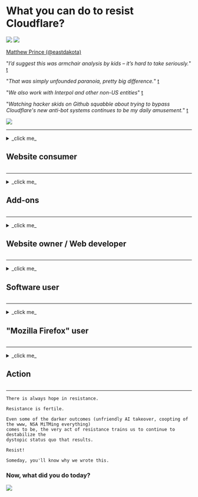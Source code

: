 # What you can do to resist Cloudflare?

![](https://codeberg.org/crimeflare/cloudflare-tor/media/branch/master/image/matthew_prince.jpg)
![](https://codeberg.org/crimeflare/cloudflare-tor/media/branch/master/image/blockedbymatthewprince.jpg)

[Matthew Prince (@eastdakota)](https://twitter.com/eastdakota)

"*I’d suggest this was armchair analysis by kids – it’s hard to take seriously.*" [t](https://www.theguardian.com/technology/2015/nov/19/cloudflare-accused-by-anonymous-helping-isis)

"*That was simply unfounded paranoia, pretty big difference.*"  [t](https://twitter.com/xxdesmus/status/992757936123359233)

"*We also work with Interpol and other non-US entities*" [t](https://twitter.com/eastdakota/status/1203028504184360960)

"*Watching hacker skids on Github squabble about trying to bypass Cloudflare's new anti-bot systems continues to be my daily amusement.*" [t](https://twitter.com/eastdakota/status/1273277839102656515)


![](https://codeberg.org/crimeflare/cloudflare-tor/media/branch/master/image/whoismp.jpg)

---


<details>
<summary>_click me_

## Website consumer
</summary>


- If the website you like is using Cloudflare, tell them not to use Cloudflare.
  - Whining on Twitter or Mastodon makes _no_ difference. Try to contact to the website owner _if_ you want to make yourself useful.

[Cloudflare said](https://github.com/Eloston/ungoogled-chromium/issues/783):
```
We recommend that you reach out to the administrators for the
specific services or sites that you run into issue with and share your experience.
```

If you don't [ask for it](PEOPLE.md), website owner *never* know this problem. Example below. [Successful example](https://counterpartytalk.org/t/turn-off-cloudflare-on-counterparty-co-plz/164/5). You have a problem? Raise your voice now.

```
You are just helping corporate censorship and mass surveillance.
https://trac.torproject.org/projects/tor/ticket/24351
```

```
Your web page is in the privacy-abusing private walled-garden of CloudFlare.
See https://codeberg.org/crimeflare/cloudflare-tor/
```

- Take some time to read website's privacy policy.
  - ...if the website is behind Cloudflare or website is using services connected to Cloudflare.

It must explain what the "_Cloudflare_" is, and ask for permission to share your(user) data with CF. Failure to do so will result in the breach of trust and the website in question should be avoided.

An _acceptable_ privacy policy example is [here](https://archive.is/bDlTz) (look at "Subprocessors" > "Entity Name")

```
I've read your privacy policy and I cannot find the word "Cloudflare".
I refuse to share data with you if you continue to feed my data to Cloudflare.
See https://git.openprivacy.ca/cypherpunks/stop_cloudflare
```

For example, [Liberland Jobs](https://archive.is/daKIr) [privacy policy](https://docsend.com/view/feiwyte) says:

![](https://codeberg.org/crimeflare/cloudflare-tor/media/branch/master/image/cfwontobey.jpg)

... is not going to happen.
Cloudflare have their own "privacy policy", and there's no way to hear customer's privacy policy needs.
Cloudflare [loves doxxing people](https://www.reddit.com/r/GamerGhazi/comments/2s64fe/be_wary_reporting_to_cloudflare/).

Here's a good example for website's signup form.
AFAIK, zero website do this. Will you trust them?

```
By clicking “Sign up for XYZ”, you agree to our terms of service and privacy statement.
You also agree to share your data with Cloudflare and also agrees to cloudflare's privacy statement.
If Cloudflare leak your information or won't let you to connect to our servers, it's not our fault. [*]

[ Sign up for XYZ ] [ I disagree ]
```
[*] [People's voice](PEOPLE.md)


- Try not to use their service. Remember you are being watched by Cloudflare.
  - I'm in your TLS, sniffin' your passworz

- Search for other website. There are many alternatives and opportunites on the internet!

- Convince your friends to use [Tor](https://www.torproject.org/download/tor/) on the daily basis.
  - Anonymity should be the standard of the open internet!
  - Do note that the Tor project [dislikes this cloudflare-tor project](HISTORY.md).

</details>

------

<details>
<summary>_click me_

## Add-ons
</summary>

- If your browser is Firefox, use one of these add-ons below.
  - If you want to add _other_ new add-on ask about it ​[here](issues) first.


| Name | Developer | Support | Can Block | Can Notify |
| -------- | -------- | -------- | -------- | -------- |
| [Bloku Cloudflaron MITM-Atakon](subfiles/about.bcma.md) | Searxes | [Link](https://searxes.eu.org/) | **Yes**     | **Yes**     |
| [Ĉu ligoj estas vundeblaj al MITM-atako?](subfiles/about.ismm.md) | Searxes | [Link](https://searxes.eu.org/) | No     | **Yes**     |
| [Block Cloudflare MITM Attack](https://trac.torproject.org/projects/tor/attachment/ticket/24351/block_cloudflare_mitm_attack-1.0.14.1-an%2Bfx.xpi) | nullius | [Link](https://github.com/nym-zone/block_cloudflare_mitm_fx) | **Yes**     | **Yes**     |
| [TPRB](https://sw.ffq3jiqzxucyclt43md7x7zsnuwy6gb33lb46lkkpcpji4lnlaezevyd.onion/) | Sw | [Link](https://sw.ffq3jiqzxucyclt43md7x7zsnuwy6gb33lb46lkkpcpji4lnlaezevyd.onion/) | **Yes**     | **Yes**     |
| [Detect Cloudflare](https://addons.mozilla.org/en-US/firefox/addon/detect-cloudflare/) | Frank Otto | [Link](https://github.com/traktofon/cf-detect) | No     | **Yes**     |
| [True Sight](https://addons.mozilla.org/en-US/firefox/addon/detect-cloudflare-plus/) | claustromaniac | [Link](https://github.com/claustromaniac/detect-cloudflare-plus) | No     | **Yes**     |
| [Which Cloudflare datacenter am I visiting?](https://addons.mozilla.org/en-US/firefox/addon/cf-pop/) | 依云 | [Link](https://github.com/lilydjwg/cf-pop) | No     | **Yes**     |


- "[Decentraleyes](https://addons.mozilla.org/en-US/firefox/addon/decentraleyes/)" can stop connection to "CDNJS (Cloudflare)".
  - It prevents a lot of requests from reaching networks, and serves local files to keep sites from breaking.
  - The developer replied: "​[very concerning indeed](https://github.com/Synzvato/decentraleyes/issues/236#issuecomment-352049501)", "​[widespread usage severely centralizes the web](https://github.com/Synzvato/decentraleyes/issues/251#issuecomment-366752049)"

</details>

------

<details>
<summary>_click me_

## Website owner / Web developer
</summary>


![](https://codeberg.org/crimeflare/cloudflare-tor/media/branch/master/image/word_cloudflarefree.jpg)

- Do not use Cloudflare solution, Period.
  - You can do better than that, *right*? Here's how to [remove Cloudflare subscriptions, plans, domains, or accounts](https://support.cloudflare.com/hc/en-us/articles/200167776-Removing-subscriptions-plans-domains-or-accounts).

![](https://codeberg.org/crimeflare/cloudflare-tor/media/branch/master/image/htmlalertcloudflare.jpg)

- Want more customers? You know what to do. Hint is "_above line_".
  - Hello, you wrote "[We take your privacy seriously](https://it.slashdot.org/story/19/02/19/0033255/stop-saying-we-take-your-privacy-and-security-seriously)" but I got "_Error 403 Forbidden Anonymous Proxy Not Allowed_". Why are you blocking Tor? Or VPN?

![](https://codeberg.org/crimeflare/cloudflare-tor/media/branch/master/image/anonexist.jpg)

- Using Cloudflare will increase chances of an outage. Visitors can't access to your website if your server is down  *or Cloudflare is down*. Did you really think [Cloudflare never go down](https://www.ibtimes.com/cloudflare-down-not-working-sites-producing-504-gateway-timeout-errors-2618008)? [Another](https://twitter.com/Jedduff/status/1097875615997399040) [sample](https://twitter.com/search?f=tweets&vertical=default&q=Cloudflare%20is%20having%20problems). [Need more](PEOPLE.md)?

![](https://codeberg.org/crimeflare/cloudflare-tor/media/branch/master/image/cloudflareinternalerror.jpg)

- Using Cloudflare to proxy your "API service", "Client(software) [update server](https://forums.clamwin.com/viewtopic.php?t=4915)" or "RSS feed" will harm your customer. A customer called you and said "_I can't use your API anymore_", and you have no idea what is going on. Cloudflare can [silently block your customer](PEOPLE.md). [Do you think it is okay](https://twitter.com/Skyfusion89/status/1101596592426151937)?
  - There are many RSS reader client and RSS reader online service. Why are you publishing RSS feed if you're not allowing people to subscribe?

![](https://codeberg.org/crimeflare/cloudflare-tor/media/branch/master/image/rssfeedovercf.jpg)

- Do you need HTTPS certificate? Use "[Let's Encrypt](https://letsencrypt.org/)" or just buy it from CA company.

- Do you need [DNS server](https://twitter.com/IngeniousAppsIA/status/1187730384492077057)? Can't set up your own server? Then how about [1984 FreeDNS](https://www.1984hosting.com/), [Hurricane Electric Free DNS](https://dns.he.net/), [Dyn.com](https://dyn.com/dns/) or [this (warning: Admin delete your account if you use TOR)](https://freedns.afraid.org/)?
  - By the way, Searxes is using `1984 DNS`.

- Looking for hosting service? "Free" only? Well, how about [Byethost](https://byet.host/free-hosting), [Surge](https://surge.sh/), [Github Pages](https://pages.github.com/) or [this](https://www.reddit.com/r/webdev/comments/5m8tr4/how_do_i_host_the_website_i_just_built/dc1qpk7/)?

- Are you using "_cloudflare-ipfs.com_"? Do you know [Cloudflare IPFS is bad](PEOPLE.md)?

- Install Web Application Firewall (such as OWASP) and Fail2Ban on _your_ server and configure it _properly_.
  - Blocking Tor is not a solution. Don't punish everyone just for small bad users.

- If you want to know more alternative solutions, take a look at [this blog's "Alternative solutions" section](http://www.unixsheikh.com/articles/stay-away-from-cloudflare.html).

- Redirect or block "_Cloudflare Warp_" users from accessing your website. And provide a reason if you can.

> IP list is from "[Cloudflare’s current IP ranges](cloudflare_inc/)".

> Method A: Just block them

```
server {
...
deny 173.245.48.0/20;
deny 103.21.244.0/22;
deny 103.22.200.0/22;
deny 103.31.4.0/22;
deny 141.101.64.0/18;
deny 108.162.192.0/18;
deny 190.93.240.0/20;
deny 188.114.96.0/20;
deny 197.234.240.0/22;
deny 198.41.128.0/17;
deny 162.158.0.0/15;
deny 104.16.0.0/12;
deny 172.64.0.0/13;
deny 131.0.72.0/22;
deny 2400:cb00::/32;
deny 2606:4700::/32;
deny 2803:f800::/32;
deny 2405:b500::/32;
deny 2405:8100::/32;
deny 2a06:98c0::/29;
deny 2c0f:f248::/32;
...
}
```

> Method B: Redirect to warning page

```
http {
...
geo $iscf {
default 0;
173.245.48.0/20 1;
103.21.244.0/22 1;
103.22.200.0/22 1;
103.31.4.0/22 1;
141.101.64.0/18 1;
108.162.192.0/18 1;
190.93.240.0/20 1;
188.114.96.0/20 1;
197.234.240.0/22 1;
198.41.128.0/17 1;
162.158.0.0/15 1;
104.16.0.0/12 1;
172.64.0.0/13 1;
131.0.72.0/22 1;
2400:cb00::/32 1;
2606:4700::/32 1;
2803:f800::/32 1;
2405:b500::/32 1;
2405:8100::/32 1;
2a06:98c0::/29 1;
2c0f:f248::/32 1;
}
...
}

server {
...
if ($iscf) {rewrite ^ https://example.com/cfwsorry.php;}
...
}

<?php
header('HTTP/1.1 406 Not Acceptable');
echo <<<CLOUDFLARED
Thank you for visiting ourwebsite.com!<br />
We are sorry, but we can't serve you because your connection is being intercepted by Cloudflare.<br />
Please read https://codeberg.org/crimeflare/cloudflare-tor for more information.<br />
CLOUDFLARED;
die();
```

- Set up [Tor Onion Service](https://www.torproject.org/docs/onion-services.html.en) or I2P insite _if_ you believe in freedom and welcome anonymous users.
  - Tor developers will thank you.
  - Tor users will endorse your service! Pro-privacy!

- Ask for advice from other [Clearnet/Tor dual website operators](https://trac.torproject.org/projects/tor/wiki/org/projects/WeSupportTor) and make anonymous friends! :)

</details>

------

<details>
<summary>_click me_

## Software user
</summary>


- Discord is using CloudFlare. Alternatives? We recommend [**Briar** (Android)](https://f-droid.org/en/packages/org.briarproject.briar.android/), [Ricochet (PC)](https://ricochet.im/), or [Tox over Tor Socks (Android/PC)](https://tox.chat/download.html).
  - Briar includes Tor daemon so you don't have to install Orbot.
  - Qwtch developers, Open Privacy (Canada), deleted cloudflare-tor project from their git service without notice.

- If you use Debian GNU/Linux, or any derivative, subscribe to [bug #831835](https://bugs.debian.org/cgi-bin/bugreport.cgi?bug=831835). And if you can, help verify the patch, and help the maintainer come to the right conclusion on whether it should be accepted.

- Always recommend these browsers.

| Name | Developer | Support | Comment |
| -------- | -------- | -------- | -------- |
| [Ungoogled-Chromium](https://ungoogled-software.github.io/ungoogled-chromium-binaries/) | Eloston | [Link](https://codeberg.org/Eloston/ungoogled-chromium/) | PC (Win, Mac, Linux)  _Not Tor_ |
| [Bromite](https://www.bromite.org/fdroid) | Bromite | [Link](https://github.com/bromite/bromite/issues) | Android  _Not Tor_ |
| [Tor Browser](https://www.torproject.org/download/) | Tor Project | [Link](https://support.torproject.org/) | PC (Win, Mac, Linux)  _Tor_|
| [Tor Browser Android](https://www.torproject.org/download/) | Tor Project | [Link](https://support.torproject.org/) | Android  _Tor_|
| [Onion Browser](https://itunes.apple.com/us/app/onion-browser/id519296448?mt=8) | Mike Tigas | [Link](https://github.com/OnionBrowser/OnionBrowser/issues) | Apple iOS  _Tor_|


Other software's privacy is imperfect. This doesn't mean Tor browser is "_perfect_".
There is no 100% secure nor 100% private on the internet and technology.

- Don't want to use "Tor"? You can use _any browser_ with [Tor daemon](https://packages.debian.org/search?searchon=names&keywords=tor).
  - Note that the Tor project [don't like this](https://support.torproject.org/tbb/tbb-9/). Use `Tor Browser` if you are able to do so.

- It may be possible to use "Tor Browser" without Tor:

> **How?**
> 1. Download [Tor Browser](https://www.torproject.org/) and launch it.
> 2. Open Add-ons Manager (about:addons) and *disable* EVERYTHING but "*Torbutton*". **Do NOT *remove* them**.
> 3. Open about:config and search "*extensions.torbutton.use_nontor_proxy*". Set it to "*true*".
> 4. Create new boolean "*extensions.torlauncher.start_tor*". Set it to "*false*".
> 5. Close Tor Browser.
> 
> Other guide is [here](https://www.whonix.org/wiki/Tor_Browser_without_Tor#Disabling_Tor).


Let's talk about _other software's privacy_...

- **If you really need to use Firefox, pick "[Firefox ESR](https://www.mozilla.org/en-US/firefox/organizations/)"**. ESR is developed for company and organizations, thus _some_ spyware code is disabled by default. Portable version is [here](https://portableapps.com/apps/internet/firefox-portable-esr). But we tell you, Firefox is [horrible for privacy](https://www.reddit.com/r/privacytoolsIO/comments/81om92/what_are_the_differences_between_privacytoolsio/dv4orve/) in [many ways](https://spyware.neocities.org/articles/firefox.html).
  - [Firefox rejects free speech, bans free speech](https://web.archive.org/web/20200423010026/https://reclaimthenet.org/firefox-rejects-free-speech-bans-free-speech-commenting-plugin-dissenter-from-its-extensions-gallery/)
  - ["100+ downvotes. It seems like asking a software company to stick to... software is just too much these days."](https://old.reddit.com/r/firefox/comments/gutdiw/weve_got_work_to_do_the_mozilla_blog/fslbbb6/)

- Remember, Mozilla is [using Cloudflare service](https://www.robtex.com/dns-lookup/www.mozilla.org). They're also using [Cloudflare's DNS service on their product](https://www.theregister.co.uk/2018/03/21/mozilla_testing_dns_encryption/) D'oh!

- Mozilla officially [rejected this ticket](https://bugzilla.mozilla.org/show_bug.cgi?id=1426618) and they [have](https://www.reddit.com/r/linux/comments/9hh3gc/to_unsuspecting_admins_firefox_continues_to_send/) / [too](https://mashable.com/2017/12/16/mr-robot-looking-glass-mozilla-firefox-backlash/) / [many](https://ungleich.ch/en-us/cms/blog/2018/08/04/mozillas-new-dns-resolution-is-dangerous/) / [problems](https://blog.mozilla.org/addons/2019/05/04/update-regarding-add-ons-in-firefox/comment-page-6/#comment-226187). Want more? [Mozilla - Devil Incarnate](https://digdeeper.neocities.org/ghost/mozilla.html).

- "Firefox Focus/Firefox Klar [is a joke](https://github.com/mozilla-mobile/focus-android/issues/1743). They promised to turn off telemetry but ​they [changed it](https://github.com/mozilla-mobile/focus-android/issues/4210).

- PaleMoon(Basilisk) developer [loves Cloudflare](https://github.com/mozilla-mobile/focus-android/issues/1743#issuecomment-345993097). Pale Moon's Archive Server [hacked and spread malware for 18 Months](https://www.reddit.com/r/privacytoolsIO/comments/cc808y/pale_moons_archive_server_hacked_and_spread/)!! He also hate Tor users - "[Let it be hostile towards Tor. I think most sites should be hostile towards Tor considering its extremely high abuse factor.](https://github.com/yacy/yacy_search_server/issues/314#issuecomment-565932097)". (abuse rate over Tor is NOT "extremely high". there's a study about it)

- Waterfox actively using [Cloudflare on their servers](https://www.digwebinterface.com/?hostnames=www.waterfoxproject.org&type=A&ns=resolver&useresolver=8.8.4.4&nameservers=) and their software have [severe "phones home" problem](https://spyware.neocities.org/articles/waterfox.html).

- Chrome is a [spyware](https://www.gnu.org/proprietary/malware-google.en.html). Google [profiles your activity](https://spyware.neocities.org/articles/chrome.html).

- SRWare Iron make too many [phones home connection](https://spyware.neocities.org/articles/iron.html). It also connect to google domains.

- Brave Browser [whitelist Facebook/Twitter trackers](https://www.bleepingcomputer.com/news/security/facebook-twitter-trackers-whitelisted-by-brave-browser/). Here's [more issues](https://spyware.neocities.org/articles/brave.html). Brave is stealing donations in the name of other people [without their consent](https://digdeeper.neocities.org/ghost/browsers.html#brave).
  - [binance affiliate ID](https://twitter.com/cryptonator1337/status/1269594587716374528)

- Microsoft Edge lets Facebook [run Flash code behind users' backs](https://www.zdnet.com/article/microsoft-edge-lets-facebook-run-flash-code-behind-users-backs/).

- Vivaldi [does not respect your privacy](https://spyware.neocities.org/articles/vivaldi.html).

- Opera spyware level: [Extremely High](https://spyware.neocities.org/articles/opera.html)

Therefore we recommend above table only. _Nothing else_.

</details>

------

<details>
<summary>_click me_

## "Mozilla Firefox" user
</summary>


- Don't use Firefox Nightly. It will send debug-level information to Mozilla servers without opt-out method. Mozilla servers are [behing Cloudflare](https://www.digwebinterface.com/?hostnames=www.mozilla.org%0D%0Amozilla.cloudflare-dns.com&type=&ns=resolver&useresolver=8.8.4.4&nameservers=).

- It is possible to prohibit Firefox to connect to Mozilla servers. Create a file "/distribution/policies.json". Mozilla's [policy-templates guide](https://github.com/mozilla/policy-templates/blob/master/README.md). Keep in mind this trick might stop working in later version because Mozilla likes to whitelist themselves. Use firewall and DNS filter to block them completely.

>     "WebsiteFilter": {
> 		"Block": [
> 		"*://*.mozilla.com/*",
> 		"*://*.mozilla.net/*",
> 		"*://*.mozilla.org/*",
> 		"*://webcompat.com/*",
> 		"*://*.firefox.com/*",
> 		"*://*.thunderbird.net/*",
> 		"*://*.cloudflare.com/*"
> 		]
>     },


- ~~Report a bug on mozilla's tracker, telling them not to use Cloudflare/TRR.~~ There was a bug report on bugzilla. Many people were posted their concern, however the bug was hidden by the admin in 2018.

- To disable DoH, enter *about:config?filter=network.trr* in the address bar then set "*network.trr.mode*" to 5 to completely disable it. The value "5" [means "Off by choice"](https://gist.github.com/bagder/5e29101079e9ac78920ba2fc718aceec).

![](https://codeberg.org/crimeflare/cloudflare-tor/media/branch/master/image/firefoxdns.jpg)

- If you would like to use non-ISP DNS, consider using [OpenNIC Tier2 DNS service](https://wiki.opennic.org/start)
![](https://codeberg.org/crimeflare/cloudflare-tor/media/branch/master/image/opennic.jpg) or any of non-Cloudflare DNS services.

- You can use Tor as DNS resolver. If you're not Tor expert, [ask question here](https://tor.stackexchange.com/).

> **How?**
> 1. Download [Tor](https://www.torproject.org/) and install it on your computer.
> 2. Add this line to "torrc" file. [DNSPort description](https://www.torproject.org/docs/tor-manual.html.en).
> DNSPort 127.0.0.1:53
> 3. Restart Tor.
> 4. Set your computer's DNS server to "127.0.0.1".

</details>

------

<details>
<summary>_click me_

## Action
</summary>


- Tell others around you about the dangers of Cloudflare. But don't talk with NSA employee; you'll be _definitely_ [marked](https://news.slashdot.org/comments.pl?sid=15426596&cid=59534554)... just kidding!

- Help improve this repository, both the lists, the arguments against it and the details.

- Document and make very public where things go wrong with Cloudflare (and similar companies), making sure to mention this repository when you do so ;)

- Get more people using Tor by default so they can experience the web from the perspective of different parts of the world.

- Start groups, in social media and meatspace, dedicated to liberating the world from Cloudflare.

- Where appropriate, link to these groups on this repository - this can be a place for coordinating working together as groups.

- Start a coop that can provide a meaningful non corporate alternative to Cloudflare.

- Let us know of any alternatives to help at least provide multiple layered defence against Cloudflare.

- If you are a Cloudflare customer, set your privacy settings, and wait for them to violate them.  Then bring them under [anti-spam / privacy violation charges](https://twitter.com/thexpaw/status/1108424723233419264).

- If you are in the **United States of America** and the website in question is a bank or an accountant, try to bring legal pressure under the [Gramm–Leach–Bliley Act](https://en.wikipedia.org/wiki/Gramm%E2%80%93Leach%E2%80%93Bliley_Act), or the [Americans with DIsabilities Act](https://www.ada.gov/cguide.htm) and report back to us how far you get. 

- If the website is a government site, try to bring legal pressure under the [1st Amendment of the US Constitution](https://en.wikipedia.org/wiki/First_Amendment_to_the_United_States_Constitution).

- If you are EU citizen, contact the website to send your personal information under the [General Data Protection Regulation](https://en.wikipedia.org/wiki/General_Data_Protection_Regulation). If they refuse to give you your information, that's a violation of the law.

- For companies that claim to _offer service on their website_ try reporting them as "_false advertising_" to consumer protection organizations and BBB. Cloudflare websites are served by Cloudflare servers.

- The [ITU](https://www.itu.int/en/ITU-T/Workshops-and-Seminars/20181218/Documents/Geoff_Huston_Presentation.pdf) suggest in the US context that Cloudflare is starting to get big enough that antitrust law might be brought down upon them.

- It's conceivable that the GNU GPL v4 could include a provision against storing source code behind such a service, requiring for all GPLv4 and later programs that at least the source code is accessible via a medium that does not discriminate against tor users (or any other class of users or something?)

</details>

------


```
There is always hope in resistance.

Resistance is fertile.

Even some of the darker outcomes (unfriendly AI takeover, coopting of the www, NSA MiTMing everything)
comes to be, the very act of resistance trains us to continue to destabilize the
dystopic status quo that results.

Resist!
```

```
Someday, you'll know why we wrote this.
```

### Now, what did you do today?


![](https://codeberg.org/crimeflare/cloudflare-tor/media/branch/master/image/stopcf.jpg)